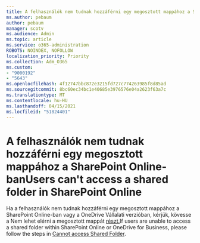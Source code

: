 ```yaml
---
title: A felhasználók nem tudnak hozzáférni egy megosztott mappához a SharePoint Online-ban
ms.author: pebaum
author: pebaum
manager: scotv
ms.audience: Admin
ms.topic: article
ms.service: o365-administration
ROBOTS: NOINDEX, NOFOLLOW
localization_priority: Priority
ms.collection: Adm_O365
ms.custom:
- "9000192"
- "5643"
ms.openlocfilehash: 4f12747bbc872e3215fd727c774263985f8d85ad
ms.sourcegitcommit: 8bc60ec34bc1e40685e3976576e04a2623f63a7c
ms.translationtype: MT
ms.contentlocale: hu-HU
ms.lasthandoff: 04/15/2021
ms.locfileid: "51824401"
---
```

# <a name="users-cant-access-a-shared-folder-in-sharepoint-online"></a><span data-ttu-id="abf2e-102">A felhasználók nem tudnak hozzáférni egy megosztott mappához a SharePoint Online-ban</span><span class="sxs-lookup"><span data-stu-id="abf2e-102">Users can't access a shared folder in SharePoint Online</span></span>

<span data-ttu-id="abf2e-103">Ha a felhasználók nem tudnak hozzáférni egy megosztott mappához a SharePoint Online-ban vagy a OneDrive Vállalati verzióban, kérjük, kövesse a Nem lehet elérni a megosztott mappát [részt.](https://docs.microsoft.com/sharepoint/troubleshoot/sharing-and-permissions/cannot-access-shared-folder)</span><span class="sxs-lookup"><span data-stu-id="abf2e-103">If users are unable to access a shared folder within SharePoint Online or OneDrive for Business, please follow the steps in [Cannot access Shared Folder](https://docs.microsoft.com/sharepoint/troubleshoot/sharing-and-permissions/cannot-access-shared-folder).</span></span>
